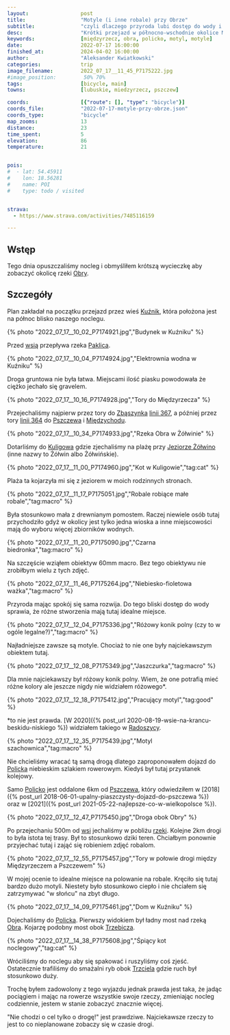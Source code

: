 ```yaml
---
layout:                 post
title:                  "Motyle (i inne robale) przy Obrze"
subtitle:               "czyli dlaczego przyroda lubi dostęp do wody i spokój od ludzi"
desc:                   "Krótki przejazd w północno-wschodnie okolice Międzyrzecza aby pokazać, że dobry bezpośredni dojazd do Międzyrzecza mógłby mnie przybliżyć do ciekawych przyrodniczo miejsce."
keywords:               [międzyrzecz, obra, policko, motyl, motyle]
date:                   2022-07-17 16:00:00
finished_at:            2024-04-02 16:00:00
author:                 "Aleksander Kwiatkowski"
categories:             trip
image_filename:         2022_07_17__11_45_P7175222.jpg
#image_position:         50% 70%
tags:                   [bicycle, main]
towns:                  [lubuskie, miedzyrzecz, pszczew]

coords:                 [{"route": [], "type": "bicycle"}]
coords_file:            "2022-07-17-motyle-przy-obrze.json"
coords_type:            "bicycle"
map_zooms:              13
distance:               23
time_spent:             5
elevation:              86
temperature:            21


pois:
#  - lat: 54.45911
#    lon: 18.56281
#    name: POI
#    type: todo / visited


strava:
  - https://www.strava.com/activities/7485116159

---
```


[wiki-obra-rzeka]: https://pl.wikipedia.org/wiki/Obra_(rzeka)
[wiki-kuznik]: https://pl.wikipedia.org/wiki/Ku%C5%BAnik_(wojew%C3%B3dztwo_lubuskie)
[wiki-paklica-rzeka]: https://pl.wikipedia.org/wiki/Paklica
[wiki-zbaszynek]: https://pl.wikipedia.org/wiki/Zb%C4%85szynek
[wiki-linia-367]: https://pl.wikipedia.org/wiki/Linia_kolejowa_nr_367
[wiki-linia-364]: https://pl.wikipedia.org/wiki/Linia_kolejowa_nr_364
[wiki-pszczew]: https://pl.wikipedia.org/wiki/Pszczew
[wiki-miedzychod]: https://pl.wikipedia.org/wiki/Mi%C4%99dzych%C3%B3d
[wiki-kuligowo]: https://pl.wikipedia.org/wiki/Kuligowo_(powiat_mi%C4%99dzyrzecki)
[wiki-jezioro-zolwino]: https://pl.wikipedia.org/wiki/%C5%BB%C3%B3%C5%82wino_(jezioro)
[wiki-radoszyca]: https://pl.wikipedia.org/wiki/Radoszyce_(wojew%C3%B3dztwo_podkarpackie)
[wiki-policko]: https://pl.wikipedia.org/wiki/Policko_(wojew%C3%B3dztwo_lubuskie)
[wiki-trzebicz]: https://pl.wikipedia.org/wiki/Trzebicz_(wojew%C3%B3dztwo_lubuskie)
[wiki-trzciel]: https://pl.wikipedia.org/wiki/Trzciel


## Wstęp

Tego dnia opuszczaliśmy nocleg i obmyśliłem krótszą wycieczkę aby zobaczyć
okolicę rzeki [Obry][wiki-obra-rzeka].

## Szczegóły

Plan zakładał na początku przejazd przez wieś [Kuźnik][wiki-kuznik], która położona jest
na północ blisko naszego noclegu.

{% photo "2022_07_17__10_02_P7174921.jpg","Budynek w Kuźniku" %}

Przed [wsią][wiki-kuznik] przepływa rzeka [Paklica][wiki-paklica-rzeka].

{% photo "2022_07_17__10_04_P7174924.jpg","Elektrownia wodna w Kuźniku" %}

Droga gruntowa nie była łatwa. Miejscami ilość piasku powodowała
że ciężko jechało się gravelem.

{% photo "2022_07_17__10_16_P7174928.jpg","Tory do Międzyrzecza" %}

Przejechaliśmy najpierw przez tory do [Zbąszynka][wiki-zbaszynek]
[linii 367][wiki-linia-367], a później przez tory [linii 364][wiki-linia-364]
do [Pszczewa][wiki-pszczew] i [Międzychodu][wiki-miedzychod].

{% photo "2022_07_17__10_34_P7174933.jpg","Rzeka Obra w Żółwinie" %}

Dotarliśmy do [Kuligowa][wiki-kuligowo] gdzie zjechaliśmy na plażę przy
[Jeziorze Żółwino][wiki-jezioro-zolwino] (inne nazwy to Żółwin albo Żółwińskie).

{% photo "2022_07_17__11_00_P7174960.jpg","Kot w Kuligowie","tag:cat" %}

Plaża ta kojarzyła mi się z jeziorem w moich rodzinnych stronach.

{% photo "2022_07_17__11_17_P7175051.jpg","Robale robiące małe robale","tag:macro" %}

Była stosunkowo mała z drewnianym pomostem. Raczej niewiele osób tutaj przychodziło gdyż
w okolicy jest tylko jedna wioska a inne miejscowości mają do wyboru
więcej zbiorników wodnych.

{% photo "2022_07_17__11_20_P7175090.jpg","Czarna biedronka","tag:macro" %}

Na szczęście wziąłem obiektyw 60mm macro. Bez tego obiektywu nie zrobiłbym
wielu z tych zdjęć.

{% photo "2022_07_17__11_46_P7175264.jpg","Niebiesko-fioletowa ważka","tag:macro" %}

Przyroda mając spokój się sama rozwija. Do tego bliski dostęp do wody sprawia,
że różne stworzenia mają tutaj idealne miejsce.

{% photo "2022_07_17__12_04_P7175336.jpg","Różowy konik polny (czy to w ogóle legalne?)","tag:macro" %}

Najładniejsze zawsze są motyle. Chociaż to nie one były najciekawszym obiektem
tutaj.

{% photo "2022_07_17__12_08_P7175349.jpg","Jaszczurka","tag:macro" %}

Dla mnie najciekawszy był różowy konik polny. Wiem, że one potrafią mieć
różne kolory ale jeszcze nigdy nie widziałem różowego*.

{% photo "2022_07_17__12_18_P7175412.jpg","Pracujący motyl","tag:good" %}

*to nie jest prawda.
[W 2020]({% post_url 2020-08-19-wsie-na-krancu-beskidu-niskiego %}) widziałem
takiego w [Radoszycy][wiki-radoszyca].

{% photo "2022_07_17__12_35_P7175439.jpg","Motyl szachownica","tag:macro" %}

Nie chcieliśmy wracać tą samą drogą dlatego zaproponowałem dojazd do
[Policka][wiki-policko] niebieskim szlakiem rowerowym. Kiedyś był tutaj
przystanek kolejowy.

Samo [Policko][wiki-policko] jest oddalone 6km od [Pszczewa][wiki-pszczew],
który odwiedziłem w [2018]({% post_url 2018-06-01-upalny-piaszczysty-dojazd-do-pszczewa %})
oraz w [2021]({% post_url 2021-05-22-najlepsze-co-w-wielkopolsce %}).

{% photo "2022_07_17__12_47_P7175450.jpg","Droga obok Obry" %}

Po przejechaniu 500m od [wsi][wiki-policko] jechaliśmy w pobliżu [rzeki][wiki-obra-rzeka].
Kolejne 2km drogi to była istota tej trasy. Był to stosunkowo dziki teren.
Chciałbym ponownie przyjechać tutaj i zająć się robieniem zdjęć robalom.

{% photo "2022_07_17__12_55_P7175457.jpg","Tory w połowie drogi między Międzyrzeczem a Pszczewem" %}

W mojej ocenie to idealne miejsce na
polowanie na robale. Kręciło się tutaj bardzo dużo motyli. Niestety było
stosunkowo ciepło i nie chciałem się zatrzymywać "w słońcu" na zbyt długo.

{% photo "2022_07_17__14_09_P7175461.jpg","Dom w Kuźniku" %}

Dojechaliśmy do [Policka][wiki-policko]. Pierwszy widokiem był ładny most nad
rzeką [Obrą][wiki-obra-rzeka]. Kojarzę podobny most obok [Trzebicza][wiki-trzebicz].

{% photo "2022_07_17__14_38_P7175608.jpg","Śpiący kot noclegowy","tag:cat" %}

Wróciliśmy do noclegu aby się spakować i ruszyliśmy coś zjeść. Ostatecznie
trafiliśmy do smażalni ryb obok [Trzciela][wiki-trzciel] gdzie ruch
był stosunkowo duży.

Trochę byłem zadowolony z tego wyjazdu jednak prawda jest taka, że jadąc
pociągiem i mając na rowerze wszystkie swoje rzeczy, zmieniając nocleg codziennie,
jestem w stanie zobaczyć znacznie więcej.

"Nie chodzi o cel tylko o drogę!" jest prawdziwe. Najciekawsze rzeczy
to jest to co nieplanowane zobaczy się w czasie drogi.

